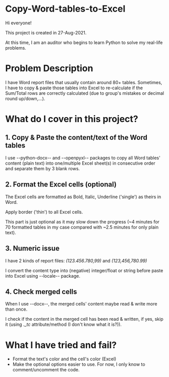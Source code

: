 # Copy-Word-tables-to-Excel

Hi everyone!

This project is created in 27-Aug-2021.

At this time, I am an auditor who begins to learn Python to solve my real-life problems.

# Problem Description

I have Word report files that usually contain around 80+ tables. Sometimes, I have to copy & paste those tables into Excel to re-calculate if the Sum/Total rows are correctly calculated (due to group's mistakes or decimal round up/down,...).

# What do I cover in this project?
## 1. Copy & Paste the content/text of the Word tables

I use --python-docx-- and --openpyxl-- packages to copy all Word tables' content (plain text) into one/multiple Excel sheet(s) in consecutive order and separate them by 3 blank rows.

## 2. Format the Excel cells (optional)

The Excel cells are formatted as Bold, Italic, Underline ('single') as theirs in Word.

Apply border ('thin') to all Excel cells.

This part is just optional as it may slow down the progress (~4 minutes for 70 formatted tables in my case compared with ~2.5 minutes for only plain text).

## 3. Numeric issue

I have 2 kinds of report files: *(123.456.780,99)* and *(123,456,780.99)*

I convert the content type into (negative) integer/float or string before paste into Excel using --locale-- package.

## 4. Check merged cells

When I use --docx--, the merged cells' content maybe read & write more than once.

I check if the content in the merged cell has been read & written, if yes, skip it (using *._tc* attribute/method (I don't know what it is?)).

# What I have tried and fail?

- Format the text's color and the cell's color (Excel)
- Make the optional options easier to use. For now, I only know to comment/uncomment the code.
